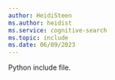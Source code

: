 ```yaml
---
author: HeidiSteen
ms.author: heidist
ms.service: cognitive-search
ms.topic: include
ms.date: 06/09/2023
---
```


Python include file.